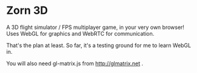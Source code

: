 Zorn 3D
=======

A 3D flight simulator / FPS multiplayer game, in your very own browser! Uses WebGL for graphics and WebRTC for communication.

That's the plan at least. So far, it's a testing ground for me to learn WebGL in.

You will also need gl-matrix.js from http://glmatrix.net .
